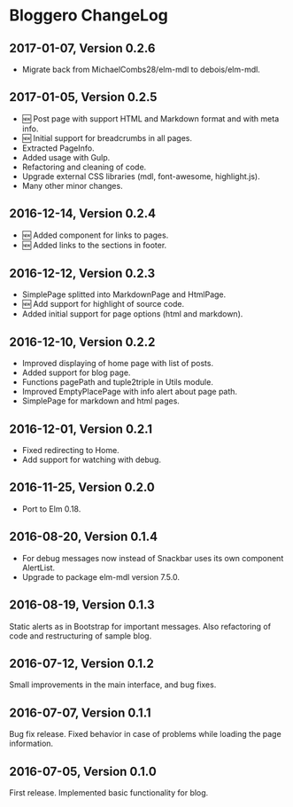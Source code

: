 # Bloggero ChangeLog

## 2017-01-07, Version 0.2.6

* Migrate back from MichaelCombs28/elm-mdl to debois/elm-mdl.

## 2017-01-05, Version 0.2.5

* :new: Post page with support HTML and Markdown format and with meta info.
* :new: Initial support for breadcrumbs in all pages.
* Extracted PageInfo.
* Added usage with Gulp.
* Refactoring and cleaning of code.
* Upgrade external CSS libraries (mdl, font-awesome, highlight.js).
* Many other minor changes.

## 2016-12-14, Version 0.2.4

* :new: Added component for links to pages.
* :new: Added links to the sections in footer.

## 2016-12-12, Version 0.2.3

* SimplePage splitted into MarkdownPage and HtmlPage.
* :new: Add support for highlight of source code.
* Added initial support for page options (html and markdown).

## 2016-12-10, Version 0.2.2

* Improved displaying of home page with list of posts.
* Added support for blog page.
* Functions pagePath and tuple2triple in Utils module.
* Improved EmptyPlacePage with info alert about page path.
* SimplePage for markdown and html pages.

## 2016-12-01, Version 0.2.1

* Fixed redirecting to Home.
* Add support for watching with debug.

## 2016-11-25, Version 0.2.0

* Port to Elm 0.18.

## 2016-08-20, Version 0.1.4

* For debug messages now instead of Snackbar uses its own component AlertList.
* Upgrade to package elm-mdl version 7.5.0.

## 2016-08-19, Version 0.1.3

Static alerts as in Bootstrap for important messages. Also refactoring of code
and restructuring of sample blog.

## 2016-07-12, Version 0.1.2

Small improvements in the main interface, and bug fixes.

## 2016-07-07, Version 0.1.1

Bug fix release. Fixed behavior in case of problems while loading the page information.

## 2016-07-05, Version 0.1.0

First release. Implemented basic functionality for blog.
